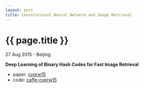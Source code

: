 ```yaml
---
layout: post
title: Convolutional Neural Network and Image Retrieval
---
```


{{ page.title }}
================

<p class="meta">27 Aug 2015 - Beijing</p>

**Deep Learning of Binary Hash Codes for Fast Image Retrieval**

- paper: [cvprw15](http://www.iis.sinica.edu.tw/~kevinlin311.tw/cvprw15.pdf)
- code: [caffe-cvprw15](https://github.com/kevinlin311tw/caffe-cvprw15)
